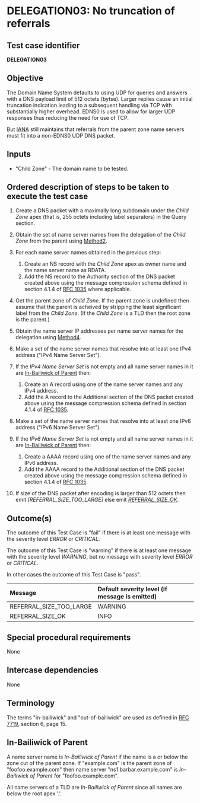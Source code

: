 # DELEGATION03: No truncation of referrals

## Test case identifier

**DELEGATION03**

## Objective

The Domain Name System defaults to using UDP for queries and answers with a
DNS payload limit of 512 octets (bytse). Larger replies cause an initial 
truncation indication leading to a subsequent handling via TCP with 
substantially higher overhead. EDNS0 is used to allow for larger UDP 
responses thus reducing the need for use of TCP.

But [IANA] still maintains that referrals from the parent zone name servers 
must fit into a non-EDNS0 UDP DNS packet.

## Inputs

* "Child Zone" - The domain name to be tested.

## Ordered description of steps to be taken to execute the test case

1. Create a DNS packet with a maximally long subdomain
   under the *Child Zone* apex (that is, 255 octets including label 
   separators) in the Query section.

2. Obtain the set of name server names from the delegation of 
   the *Child Zone* from the parent using [Method2].

3. For each name server names obtained in the previous step:
   1. Create an NS record with the *Child Zone* apex as owner name
      and the name server name as RDATA.
   2. Add the NS record to the Authority section of the DNS packet
      created above using the message compression schema defined
      in section 4.1.4 of [RFC 1035] where applicable.

4. Get the parent zone of *Child Zone*. If the parent zone is undefined
   then assume that the parent is acheived by stripping the least 
   significant label from the *Child Zone*. (If the *Child Zone*
   is a TLD then the root zone is the parent.)

5. Obtain the name server IP addresses per name server names for
   the delegation using [Method4].

6. Make a set of the name server names that resolve into at least one
   IPv4 address ("IPv4 Name Server Set").

7. If the *IPv4 Name Server Set* is not empty and all name server 
   names in it are [In-Bailiwick of Parent] then:
   1. Create an A record using one of the name server names and any 
      IPv4 address.
   2. Add the A record to the Additional section of the DNS packet 
      created above using the message compression schema defined in 
      section 4.1.4 of [RFC 1035].

8. Make a set of the name server names that resolve into at least one
   IPv6 address ("IPv6 Name Server Set").

9. If the *IPv6 Name Server Set* is not empty and all name server 
   names in it are [In-Bailiwick of Parent] then:
   1. Create a AAAA record using one of the name server names and any 
      IPv6 address.
   2. Add the AAAA record to the Additional section of the DNS packet 
      created above using the message compression schema defined in 
      section 4.1.4 of [RFC 1035].

10. If size of the DNS packet after encoding is larger than 512 octets 
    then emit *[REFERRAL_SIZE_TOO_LARGE]* else emit 
    *[REFERRAL_SIZE_OK]*.


## Outcome(s)

The outcome of this Test Case is "fail" if there is at least one message
with the severity level *ERROR* or *CRITICAL*.

The outcome of this Test Case is "warning" if there is at least one message
with the severity level *WARNING*, but no message with severity level
*ERROR* or *CRITICAL*.

In other cases the outcome of this Test Case is "pass".

Message                           | Default severity level (if message is emitted)
:---------------------------------|:-----------------------------------
REFERRAL_SIZE_TOO_LARGE           | WARNING
REFERRAL_SIZE_OK                  | INFO


## Special procedural requirements

None

## Intercase dependencies

None

## Terminology

The terms "in-bailiwick" and "out-of-bailiwick" are used as defined
in [RFC 7719], section 6, page 15.

## In-Bailiwick of Parent

A name server name is *In-Bailiwick of Parent* if the name is a or 
below the zone cut of the parent zone. If "example.com" is the parent 
zone of "foofoo.example.com" then name server "ns1.barbar.example.com" 
is *In-Bailiwick of Parent* for "foofoo.example.com".

All name servers of a TLD are *In-Bailiwick of Parent* since all
names are below the root apex '.'.



[RFC 7719]: https://tools.ietf.org/html/rfc7719

[RFC 1035]: https://tools.ietf.org/html/rfc1035

[IANA]: https://www.iana.org/help/nameserver-requirements

[in-bailiwick]:     #terminology

[In-Bailiwick of Parent]: #in-bailiwick-of-parent


[Method2]: #method-2-delegation-name-servers

[Method4]: #method-4-delegation-name-server-addresses

[REFERRAL_TYPE1_SIZE_LARGE]: #outcomes

[REFERRAL_TYPE2_SIZE_LARGE]: #outcomes

[REFERRAL_SIZE_OK]: #outcomes


